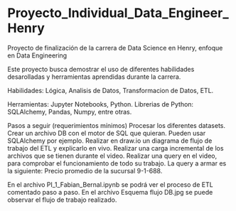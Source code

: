 # Proyecto_Individual_Data_Engineer_Henry
Proyecto de finalización de la carrera de Data Science en Henry, enfoque en Data Engineering

Este proyecto busca demostrar el uso de diferentes habilidades desarolladas y herramientas aprendidas durante la carrera.

Habilidades: 
Lógica, Analisis de Datos, Transformacion de Datos, ETL.

Herramientas:
Jupyter Notebooks, Python. Librerias de Python: SQLAlchemy, Pandas, Numpy, entre otras.


Pasos a seguir (requerimientos mínimos)
Procesar los diferentes datasets.
Crear un archivo DB con el motor de SQL que quieran. Pueden usar SQLAlchemy por ejemplo.
Realizar en draw.io un diagrama de flujo de trabajo del ETL y explicarlo en vivo.
Realizar una carga incremental de los archivos que se tienen durante el video.
Realizar una query en el video, para comprobar el funcionamiento de todo su trabajo. La query a armar es la siguiente: Precio promedio de la sucursal 9-1-688.

En el archivo PI_1_Fabian_Bernal.ipynb se podrá ver el proceso de ETL comentado paso a paso.
En el archivo Esquema flujo DB.jpg se puede observar el flujo de trabajo realizado.
